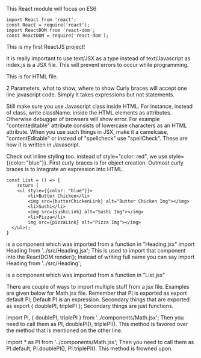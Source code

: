 This React module will focus on ES6

```
import React from 'react';
const React = require('react');
import ReactDOM from 'react-dom';
const ReactDOM = require('react-dom');
```

This is my first ReactJS project!


It is really important to use text/JSX as a type instead of text/Javascript as index.js is a JSX file.
This will prevent errors to occur while programming.
<script src="../src/index.js" type="text/JSX"></script>
This is for HTML file.

2 Parameters, what to show, where to show
Curly braces will accept one line javascript code.
Simply it takes expressions but not statements.

Still make sure you use Javascript class inside HTML. For instance, instead of class, write className.
inside the HTML elements as attributes. Otherwise debugger of browsers will show error.
For example "contenteditable" attribute consists of lowercase characters as an HTML attribute.
When you use such things in JSX, make it a camelcase, "contentEditable"
or instead of "spellcheck" use "spellCheck". These are how it is written in Javascript.

Check out inline styling too. instead of style="color: red", we use style={{color: "blue"}}.
First curly braces is for object creation. Outmost curly braces is to integrate an expression into HTML.
```
const List = () => {
    return (
    <ul style={{color: "blue"}}>
        <li>Butter Chicken</li>
        <img src={butterChickenLink} alt="Butter Chicken Img"></img>
        <li>Sushi</li>
        <img src={sushiLink} alt="Sushi Img"></img>
        <li>Pizza</li>
        img src={pizzaLink} alt="Pizza Img"></img>
  </ul>);
}
```

<Heading /> is a component which was imported from a function in "Heading.jsx"
import Heading from '../src/Heading.jsx';
This is used to import that component into the ReactDOM.render();
Instead of writing full name you can say import Heading from '../src/Heading';

<List /> is a component which was imported from a function in "List.jsx"

There are couple of ways to import multiple stuff from a jsx file. Examples are given below for Math.jsx file.
Remember that PI is exported as export default PI;
Default PI is an expression.
Secondary things that are exported as export { doublePI, triplePI };
Secondary things are just functions.

import PI, { doublePI, triplePI } from '../components/Math.jsx';
Then you need to call them as PI, doublePI(), triplePI().
This method is favored over the method that is mentioned on the other line.

import * as PI from '../components/Math.jsx';
Then you need to call them as PI.default, PI.doublePI(), PI.triplePI().
This method is frowned upon.